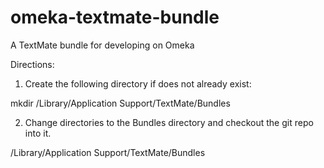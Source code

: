 omeka-textmate-bundle
=====================

A TextMate bundle for developing on Omeka

Directions:

1. Create the following directory if does not already exist:

mkdir /Library/Application Support/TextMate/Bundles

2. Change directories to the Bundles directory and checkout the git repo into it.

/Library/Application Support/TextMate/Bundles
